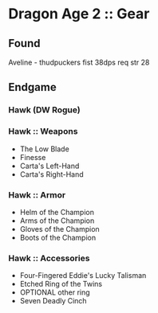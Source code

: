 # Dragon Age 2 :: Gear

## Found

Aveline - thudpuckers fist 38dps req str 28

## Endgame

### Hawk (DW Rogue)

### Hawk :: Weapons

- The Low Blade
- Finesse
- Carta's Left-Hand
- Carta's Right-Hand

### Hawk :: Armor

- Helm of the Champion
- Arms of the Champion
- Gloves of the Champion
- Boots of the Champion

### Hawk :: Accessories

- Four-Fingered Eddie's Lucky Talisman
- Etched Ring of the Twins
- OPTIONAL other ring
- Seven Deadly Cinch
